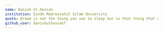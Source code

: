 ```yaml
---
name: Danish Ul Hassan
institution: Sindh Madressatul Islam University
quote: Dream is not the thing you see in sleep but is that thing that doesn't let you sleep - Danii 
github_user: danishulhassan7
---
```

